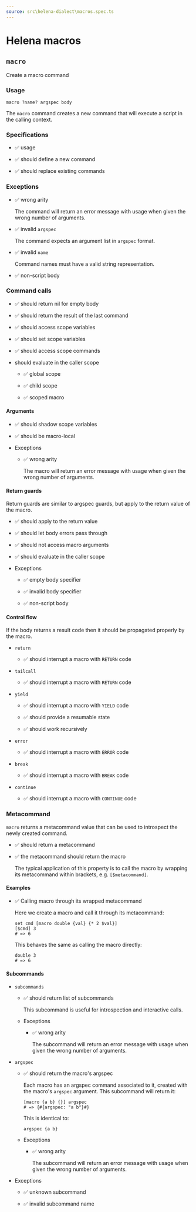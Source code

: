 ```yaml
---
source: src\helena-dialect\macros.spec.ts
---
```

# Helena macros

## `macro`

Create a macro command

### Usage

```lna
macro ?name? argspec body
```

The `macro` command creates a new command that will execute a script in
the calling context.

### Specifications

- ✅ usage

- ✅ should define a new command 

- ✅ should replace existing commands

### Exceptions

- ✅ wrong arity

  The command will return an error message with usage when given the
  wrong number of arguments.

- ✅ invalid `argspec`

  The command expects an argument list in `argspec` format.

- ✅ invalid `name`

  Command names must have a valid string representation.

- ✅ non-script body

### Command calls

- ✅ should return nil for empty body

- ✅ should return the result of the last command

- ✅ should access scope variables

- ✅ should set scope variables

- ✅ should access scope commands

- should evaluate in the caller scope

  - ✅ global scope

  - ✅ child scope

  - ✅ scoped macro

#### Arguments

- ✅ should shadow scope variables

- ✅ should be macro-local

- Exceptions

  - ✅ wrong arity

    The macro will return an error message with usage when given the
    wrong number of arguments.

#### Return guards

Return guards are similar to argspec guards, but apply to the
return value of the macro.

- ✅ should apply to the return value

- ✅ should let body errors pass through

- ✅ should not access macro arguments

- ✅ should evaluate in the caller scope

- Exceptions

  - ✅ empty body specifier

  - ✅ invalid body specifier

  - ✅ non-script body

#### Control flow

If the body returns a result code then it should be propagated
properly by the macro.

- `return`

  - ✅ should interrupt a macro with `RETURN` code

- `tailcall`

  - ✅ should interrupt a macro with `RETURN` code

- `yield`

  - ✅ should interrupt a macro with `YIELD` code

  - ✅ should provide a resumable state

  - ✅ should work recursively

- `error`

  - ✅ should interrupt a macro with `ERROR` code

- `break`

  - ✅ should interrupt a macro with `BREAK` code

- `continue`

  - ✅ should interrupt a macro with `CONTINUE` code

### Metacommand

`macro` returns a metacommand value that can be used to introspect
the newly created command.

- ✅ should return a metacommand

- ✅ the metacommand should return the macro

  The typical application of this property is to call the macro by
  wrapping its metacommand within brackets, e.g. `[$metacommand]`.

#### Examples

- ✅ Calling macro through its wrapped metacommand

  Here we create a macro and call it through its metacommand:

  ```lna
  set cmd [macro double {val} {* 2 $val}]
  [$cmd] 3
  # => 6
  ```

  This behaves the same as calling the macro directly:

  ```lna
  double 3
  # => 6
  ```

#### Subcommands

- `subcommands`

  - ✅ should return list of subcommands

    This subcommand is useful for introspection and interactive
    calls.

  - Exceptions

    - ✅ wrong arity

      The subcommand will return an error message with usage when
      given the wrong number of arguments.

- `argspec`

  - ✅ should return the macro's argspec

    Each macro has an argspec command associated to it, created
    with the macro's `argspec` argument. This subcommand will
    return it:

    ```lna
    [macro {a b} {}] argspec
    # => {#{argspec: "a b"}#}
    ```

    This is identical to:

    ```lna
    argspec {a b}
    ```

  - Exceptions

    - ✅ wrong arity

      The subcommand will return an error message with usage when
      given the wrong number of arguments.

- Exceptions

  - ✅ unknown subcommand

  - ✅ invalid subcommand name

